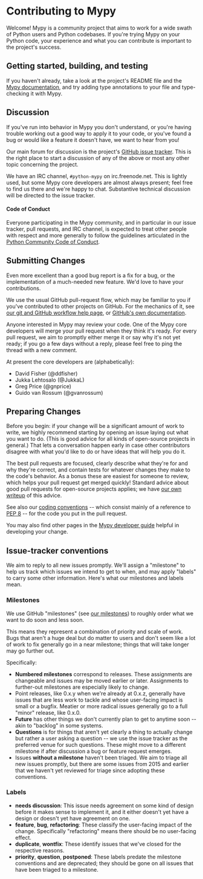 Contributing to Mypy
====================

Welcome!  Mypy is a community project that aims to work for a wide
swath of Python users and Python codebases.  If you're trying Mypy on
your Python code, your experience and what you can contribute is
important to the project's success.


Getting started, building, and testing
--------------------------------------

If you haven't already, take a look at the project's README file and
the [Mypy documentation](http://mypy.readthedocs.org/en/latest/), and
try adding type annotations to your file and type-checking it with Mypy.


Discussion
----------

If you've run into behavior in Mypy you don't understand, or you're
having trouble working out a good way to apply it to your code, or
you've found a bug or would like a feature it doesn't have, we want to
hear from you!

Our main forum for discussion is the project's [GitHub issue
tracker](https://github.com/python/mypy/issues).  This is the right
place to start a discussion of any of the above or most any other
topic concerning the project.

We have an IRC channel, `#python-mypy` on irc.freenode.net.  This is
lightly used, but some Mypy core developers are almost always present;
feel free to find us there and we're happy to chat.  Substantive
technical discussion will be directed to the issue tracker.

#### Code of Conduct

Everyone participating in the Mypy community, and in particular in our
issue tracker, pull requests, and IRC channel, is expected to treat
other people with respect and more generally to follow the guidelines
articulated in the [Python Community Code of
Conduct](https://www.python.org/psf/codeofconduct/).


Submitting Changes
------------------

Even more excellent than a good bug report is a fix for a bug, or the
implementation of a much-needed new feature.  We'd love to have your
contributions.

We use the usual GitHub pull-request flow, which may be familiar to
you if you've contributed to other projects on GitHub.  For the mechanics
of it, see [our git and GitHub workflow help page](http://www.mypy-lang.org/wiki/UsingGitAndGitHub),
or [GitHub's own documentation](https://help.github.com/articles/using-pull-requests/).

Anyone interested in Mypy may review your code.  One of the Mypy core
developers will merge your pull request when they think it's ready.
For every pull request, we aim to promptly either merge it or say why
it's not yet ready; if you go a few days without a reply, please feel
free to ping the thread with a new comment.

At present the core developers are (alphabetically):
* David Fisher (@ddfisher)
* Jukka Lehtosalo (@JukkaL)
* Greg Price (@gnprice)
* Guido van Rossum (@gvanrossum)


Preparing Changes
-----------------

Before you begin: if your change will be a significant amount of work
to write, we highly recommend starting by opening an issue laying out
what you want to do.  (This is good advice for all kinds of
open-source projects in general.)  That lets a conversation happen
early in case other contributors disagree with what you'd like to do
or have ideas that will help you do it.

The best pull requests are focused, clearly describe what they're for
and why they're correct, and contain tests for whatever changes they
make to the code's behavior.  As a bonus these are easiest for someone
to review, which helps your pull request get merged quickly!  Standard
advice about good pull requests for open-source projects applies; we
have [our own writeup](http://www.mypy-lang.org/wiki/GoodPullRequest)
of this advice.

See also our [coding conventions](http://www.mypy-lang.org/wiki/CodeConventions) --
which consist mainly of a reference to
[PEP 8](https://www.python.org/dev/peps/pep-0008/) -- for the code you
put in the pull request.

You may also find other pages in the
[Mypy developer guide](http://www.mypy-lang.org/wiki/DeveloperGuides)
helpful in developing your change.


Issue-tracker conventions
-------------------------

We aim to reply to all new issues promptly.  We'll assign a
"milestone" to help us track which issues we intend to get to when,
and may apply "labels" to carry some other information.  Here's what
our milestones and labels mean.

### Milestones

We use GitHub "milestones" (see [our
milestones](https://github.com/python/mypy/milestones)) to roughly
order what we want to do soon and less soon.

This means they represent a combination of priority and scale of work.
Bugs that aren't a huge deal but do matter to users and don't seem
like a lot of work to fix generally go in a near milestone; things
that will take longer may go further out.

Specifically:

* **Numbered milestones** correspond to releases.  These assignments
  are changeable and issues may be moved earlier or later.
  Assignments to further-out milestones are especially likely to
  change.
* Point releases, like 0.x.y when we're already at 0.x.z, generally
  have issues that are less work to tackle and whose user-facing
  impact is small or a bugfix.  Meatier or more radical issues
  generally go to a full "minor" release, like 0.x.0.
* **Future** has other things we don't currently plan to get to anytime
  soon -- akin to "backlog" in some systems.
* **Questions** is for things that aren't yet clearly a thing to
  actually change but rather a user asking a question -- we use the
  issue tracker as the preferred venue for such questions.  These
  might move to a different milestone if after discussion a bug or
  feature request emerges.
* Issues **without a milestone** haven't been triaged.  We aim to
  triage all new issues promptly, but there are some issues from 2015
  and earlier that we haven't yet reviewed for triage since adopting
  these conventions.

### Labels

* **needs discussion**: This issue needs agreement on some kind of
  design before it makes sense to implement it, and it either doesn't
  yet have a design or doesn't yet have agreement on one.
* **feature**, **bug**, **refactoring**: These classify the user-facing
  impact of the change.  Specifically "refactoring" means there should
  be no user-facing effect.
* **duplicate**, **wontfix**: These identify issues that we've closed
  for the respective reasons.
* **priority**, **question**, **postponed**: These labels predate the
  milestone conventions and are deprecated; they should be gone on all
  issues that have been triaged to a milestone.

